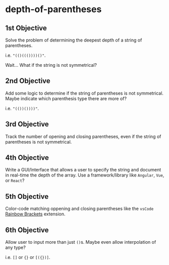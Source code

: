 # depth-of-parentheses

## 1st Objective
Solve the problem of determining the deepest depth of a string of parentheses.

i.e. `"(()((())))()"`.

Wait... What if the string is not symmetrical?

## 2nd Objective
Add some logic to determine if the string of parentheses is not symmetrical. Maybe indicate which parenthesis type there are more of?

i.e. `"(())())))"`.

## 3rd Objective
Track the number of opening and closing parentheses, even if the string of parentheses is not symmetrical.

## 4th Objective
Write a GUI/Interface that allows a user to specify the string and document in real-time the depth of the array. Use a framework/library like `Angular`, `Vue`, or `React`?

## 5th Objective
Color-code matching oppening and closing parentheses like the `vsCode` [Rainbow Brackets](https://stackoverflow.com/questions/31778413/run-javascript-in-visual-studio-code) extension.

## 6th Objective
Allow user to input more than just `()`s. Maybe even allow interpolation of any type?

i.e. `[]` or `{}` or `[({})]`.

